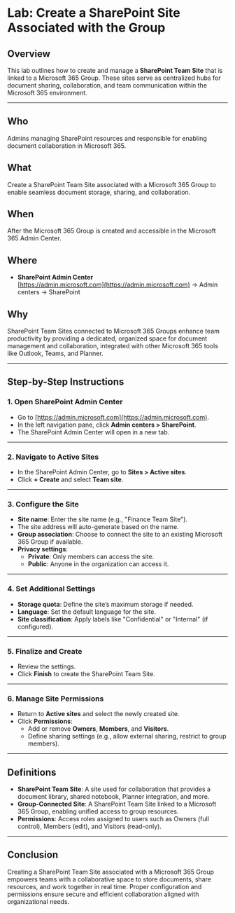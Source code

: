 # Lab: Create a SharePoint Site Associated with the Group

## Overview
This lab outlines how to create and manage a **SharePoint Team Site** that is linked to a Microsoft 365 Group. These sites serve as centralized hubs for document sharing, collaboration, and team communication within the Microsoft 365 environment.

---

## Who  
Admins managing SharePoint resources and responsible for enabling document collaboration in Microsoft 365.

## What  
Create a SharePoint Team Site associated with a Microsoft 365 Group to enable seamless document storage, sharing, and collaboration.

## When  
After the Microsoft 365 Group is created and accessible in the Microsoft 365 Admin Center.

## Where  
- **SharePoint Admin Center**  
  [https://admin.microsoft.com](https://admin.microsoft.com) → Admin centers → SharePoint

## Why  
SharePoint Team Sites connected to Microsoft 365 Groups enhance team productivity by providing a dedicated, organized space for document management and collaboration, integrated with other Microsoft 365 tools like Outlook, Teams, and Planner.

---

## Step-by-Step Instructions

### 1. Open SharePoint Admin Center
- Go to [https://admin.microsoft.com](https://admin.microsoft.com).
- In the left navigation pane, click **Admin centers > SharePoint**.
- The SharePoint Admin Center will open in a new tab.

---

### 2. Navigate to Active Sites
- In the SharePoint Admin Center, go to **Sites > Active sites**.
- Click **+ Create** and select **Team site**.

---

### 3. Configure the Site
- **Site name**: Enter the site name (e.g., "Finance Team Site").
- The site address will auto-generate based on the name.
- **Group association**: Choose to connect the site to an existing Microsoft 365 Group if available.
- **Privacy settings**:
  - **Private**: Only members can access the site.
  - **Public**: Anyone in the organization can access it.

---

### 4. Set Additional Settings
- **Storage quota**: Define the site’s maximum storage if needed.
- **Language**: Set the default language for the site.
- **Site classification**: Apply labels like "Confidential" or "Internal" (if configured).

---

### 5. Finalize and Create
- Review the settings.
- Click **Finish** to create the SharePoint Team Site.

---

### 6. Manage Site Permissions
- Return to **Active sites** and select the newly created site.
- Click **Permissions**:
  - Add or remove **Owners**, **Members**, and **Visitors**.
  - Define sharing settings (e.g., allow external sharing, restrict to group members).

---

## Definitions

- **SharePoint Team Site**: A site used for collaboration that provides a document library, shared notebook, Planner integration, and more.
- **Group-Connected Site**: A SharePoint Team Site linked to a Microsoft 365 Group, enabling unified access to group resources.
- **Permissions**: Access roles assigned to users such as Owners (full control), Members (edit), and Visitors (read-only).

---

## Conclusion

Creating a SharePoint Team Site associated with a Microsoft 365 Group empowers teams with a collaborative space to store documents, share resources, and work together in real time. Proper configuration and permissions ensure secure and efficient collaboration aligned with organizational needs.
